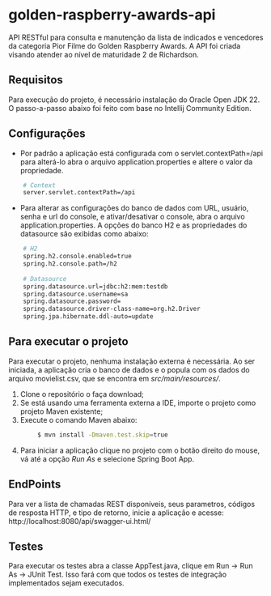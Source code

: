 # golden-raspberry-awards-api
API RESTful para consulta e manutenção da lista de indicados e vencedores da categoria Pior Filme do Golden Raspberry Awards.
A API foi criada visando atender ao nível de maturidade 2 de Richardson.

## Requisitos
Para execução do projeto, é necessário instalação do Oracle Open JDK 22.
O passo-a-passo abaixo foi feito com base no Intellij Community Edition.

## Configurações
- Por padrão a aplicação está configurada com o servlet.contextPath=/api para alterá-lo abra o arquivo application.properties e altere o valor da propriedade.
```sh
    # Context
    server.servlet.contextPath=/api
```
- Para alterar as configurações do banco de dados com URL, usuário, senha e url do console, e ativar/desativar o console, abra o arquivo application.properties. A opções do banco H2 e as propriedades do datasource são exibidas como abaixo:
```sh
    # H2
    spring.h2.console.enabled=true
    spring.h2.console.path=/h2
    
    # Datasource
    spring.datasource.url=jdbc:h2:mem:testdb
    spring.datasource.username=sa
    spring.datasource.password=
    spring.datasource.driver-class-name=org.h2.Driver
    spring.jpa.hibernate.ddl-auto=update
```

## Para executar o projeto
Para executar o projeto, nenhuma instalação externa é necessária. Ao ser iniciada, a aplicação cria o banco de dados e o popula com os dados do arquivo movielist.csv, que se encontra em *src/main/resources/*.
1. Clone o repositório o faça download;
2. Se está usando uma ferramenta externa a IDE, importe o projeto como projeto Maven existente;
3. Execute o comando Maven abaixo:
```sh
        $ mvn install -Dmaven.test.skip=true
```
4. Para iniciar a aplicação clique no projeto com o botão direito do mouse, vá até a opção *Run As* e selecione Spring Boot App.

## EndPoints
Para ver a lista de chamadas REST disponíveis, seus parametros, códigos de resposta HTTP, e tipo de retorno, inicie a aplicação e acesse: http://localhost:8080/api/swagger-ui.html/

## Testes
Para executar os testes abra a classe AppTest.java, clique em Run -> Run As -> JUnit Test. Isso fará com que todos os testes de integração implementados sejam executados.
